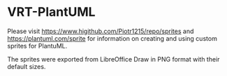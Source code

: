 # VRT-PlantUML
Please visit https://www.higithub.com/Piotr1215/repo/sprites and https://plantuml.com/sprite for information on creating and using custom sprites for PlantuML.

The sprites were exported from LibreOffice Draw in PNG format with their default sizes.
